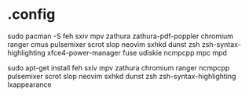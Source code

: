 # .config
sudo pacman -S feh sxiv mpv zathura zathura-pdf-poppler chromium ranger cmus pulsemixer scrot slop neovim sxhkd dunst zsh zsh-syntax-highlighting xfce4-power-manager fuse udiskie ncmpcpp mpc mpd

sudo apt-get install feh sxiv mpv zathura chromium ranger ncmpcpp pulsemixer scrot slop neovim sxhkd dunst zsh zsh-syntax-highlighting lxappearance 
